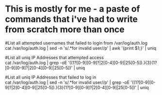 # This is mostly for me - a paste of commands that i've had to write from scratch more than once

#List all attempted usernames that failed to login from /var/log/auth.log  
cat /var/log/auth.log | sed -n 's/.*for invalid user//p' | awk '{print $1;}' | uniq
  
#List all uniq IP Addresses that attempted access  
cat /var/log/auth.log | grep -oE '((1?[0-9][0-9]?|2[0-4][0-9]|25[0-5])\.){3}(1?[0-9][0-9]?|2[0-4][0-9]|25[0-5])' | uniq
  
#List all uniq IP Addresses that failed to log in  
cat /var/log/auth.log | sed -n 's/.*for invalid user//p' | grep -oE '((1?[0-9][0-9]?|2[0-4][0-9]|25[0-5])\.){3}(1?[0-9][0-9]?|2[0-4][0-9]|25[0-5])' | uniq
